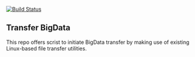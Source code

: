 [![Build Status](https://travis-ci.org/stefanos1316/BigData.svg?branch=Stefanos_Branch)](https://travis-ci.org/stefanos1316/BigData)

## Transfer BigData

This repo offers scrist to initiate BigData transfer by making use of existing Linux-based file transfer utilities.
